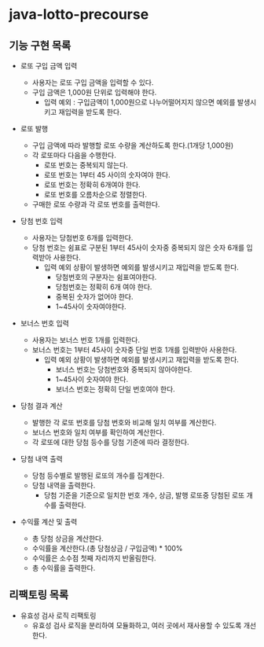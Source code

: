# java-lotto-precourse

## 기능 구현 목록
- 로또 구입 금액 입력
  - 사용자는 로또 구입 금액을 입력할 수 있다.
  - 구입 금액은 1,000원 단위로 입력해야 한다.
    - 입력 예외 : 구입금액이 1,000원으로 나누어떨어지지 않으면 예외를 발생시키고 재입력을 받도록 한다.

- 로또 발행
  - 구입 금액에 따라 발행할 로또 수량을 계산하도록 한다.(1개당 1,000원)
  - 각 로또마다 다음을 수행한다.
    - 로또 번호는 중복되지 않는다.
    - 로또 번호는 1부터 45 사이의 숫자여야 한다.
    - 로또 번호는 정확히 6개여야 한다.
    - 로또 번호를 오름차순으로 정렬한다.
  - 구매한 로또 수량과 각 로또 번호를 출력한다.

- 당첨 번호 입력
  - 사용자는 당첨번호 6개를 입력한다.
  - 당첨 번호는 쉼표로 구분된 1부터 45사이 숫자중 중복되지 않은 숫자 6개를 입력받아 사용한다.
    - 입력 예외 상황이 발생하면 예외를 발생시키고 재입력을 받도록 한다.
      - 당첨번호의 구분자는 쉼표여야한다.
      - 당첨번호는 정확히 6개 여야 한다.
      - 중복된 숫자가 없어야 한다.
      - 1~45사이 숫자여야한다.

- 보너스 번호 입력
    - 사용자는 보너스 번호 1개를 입력한다.
    - 보너스 번호는 1부터 45사이 숫자중 단일 번호 1개를 입력받아 사용한다.
        - 입력 예외 상황이 발생하면 예외를 발생시키고 재입력을 받도록 한다.
            - 보너스 번호는 당첨번호와 중복되지 않아야한다.
            - 1~45사이 숫자여야 한다.
            - 보너스 번호는 정확히 단일 번호여야 한다.

- 당첨 결과 계산
  - 발행한 각 로또 번호를 당첨 번호와 비교해 일치 여부를 계산한다.
  - 보너스 번호와 일치 여부를 확인하여 계산한다.
  - 각 로또에 대한 당첨 등수를 당첨 기준에 따라 결정한다.

- 당첨 내역 출력
  - 당첨 등수별로 발행된 로또의 개수를 집계한다.
  - 당첨 내역을 출력한다.
    - 당첨 기준을 기준으로 일치한 번호 개수, 상금, 발행 로또중 당첨된 로또 개수를 출력한다.

- 수익률 계산 및 출력
  - 총 당첨 상금을 계산한다.
  - 수익률을 계산한다.(총 당첨상금 / 구입금액) * 100%
  - 수익률은 소수점 첫째 자리까지 반올림한다.
  - 총 수익률을 출력한다.


## 리팩토링 목록
- 유효성 검사 로직 리팩토링
  - 유효성 검사 로직을 분리하여 모듈화하고, 여러 곳에서 재사용할 수 있도록 개선한다.
